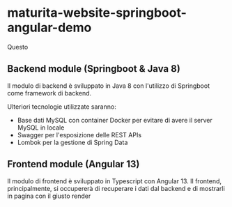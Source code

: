 # maturita-website-springboot-angular-demo

Questo 

## Backend module (Springboot & Java 8)

Il modulo di backend è sviluppato in Java 8 con l'utilizzo di Springboot come framework di backend.

Ulteriori tecnologie utilizzate saranno:
- Base dati MySQL con container Docker per evitare di avere il server MySQL in locale
- Swagger per l'esposizione delle REST APIs
- Lombok per la gestione di Spring Data

## Frontend module (Angular 13)

Il modulo di frontend è sviluppato in Typescript con Angular 13. Il frontend, principalmente, si occupererà di recuperare i dati dal backend
e di mostrarli in pagina con il giusto render

